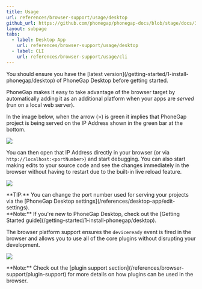 ```yaml
---
title: Usage
url: references/browser-support/usage/desktop
github_url: https://github.com/phonegap/phonegap-docs/blob/stage/docs/3-references/browser-support/usage/1-desktop.html.md
layout: subpage
tabs:
  - label: Desktop App
    url: references/browser-support/usage/desktop
  - label: CLI
    url: references/browser-support/usage/cli
---
```


<div class="alert--warning">You should ensure you have the [latest version](/getting-started/1-install-phonegap/desktop) of PhoneGap Desktop before getting started.</div>

PhoneGap makes it easy to take advantage of the browser target by automatically adding it as an additional platform when your apps are *served* (run on a local web server).

In the image below, when the arrow (>) is green it implies that PhoneGap project is being served on the IP Address shown in the green bar at the bottom.

![](/images/desktop-app-create.png)

You can then open that IP Address directly in your browser (or via `http://localhost:<portNumber>`) and start debugging. You can also start making edits to your source code and see the changes immediately in the browser without having to restart due to the built-in live reload feature.

![](/images/browser-support/live-reload.png)

<div class="alert--tip">**TIP:** You can change the port number used for serving your projects via the [PhoneGap Desktop settings](/references/desktop-app/edit-settings).</div>

<div class="alert--info">**Note:** If you're new to PhoneGap Desktop, check out the [Getting Started guide](/getting-started/1-install-phonegap/desktop).</div>

The browser platform support ensures the `deviceready` event is fired in the browser and allows you to use all of the core plugins without disrupting your development.

![](/images/browser-support/chrome-debug-deviceready.png)

<div class="alert--info">**Note:** Check out the [plugin support section](/references/browser-support/plugin-support) for more details on how plugins can be used in the browser.</div>
